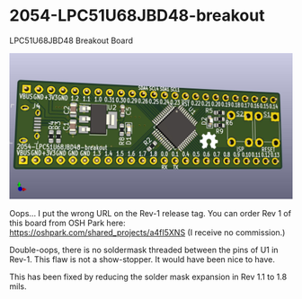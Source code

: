 # 2054-LPC51U68JBD48-breakout
LPC51U68JBD48 Breakout Board

![Front](/2054-LPC51U68JBD48-breakout.jpg)

Oops... I put the wrong URL on the Rev-1 release tag.  You can order Rev 1 of this board from OSH Park here: https://oshpark.com/shared_projects/a4fI5XNS (I receive no commission.)

Double-oops, there is no soldermask threaded between the pins of U1 in Rev-1.  This flaw is not a show-stopper.  It would have been nice to have.  

This has been fixed by reducing the solder mask expansion in Rev 1.1 to 1.8 mils.
